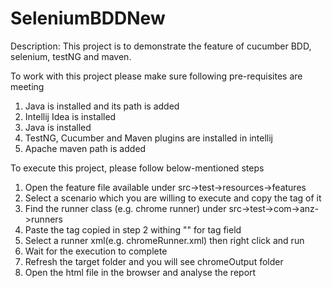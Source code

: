# SeleniumBDDNew
Description:
This project is to demonstrate the feature of cucumber BDD, selenium, testNG and maven.

To work with this project please make sure following pre-requisites are meeting
1. Java is installed and its path is added
2. Intellij Idea is installed 
3. Java is installed 
4. TestNG, Cucumber and Maven plugins are installed in intellij 
5. Apache maven path is added


To execute this project, please follow below-mentioned steps
1. Open the feature file available under src->test->resources->features
2. Select a scenario which you are willing to execute and copy the tag of it
3. Find the runner class (e.g. chrome runner) under src->test->com->anz->runners
4. Paste the tag copied in step 2 withing "" for tag field
5. Select a runner xml(e.g. chromeRunner.xml) then right click and run
6. Wait for the execution to complete
7. Refresh the target folder and you will see chromeOutput folder
8. Open the html file in the browser and analyse the report